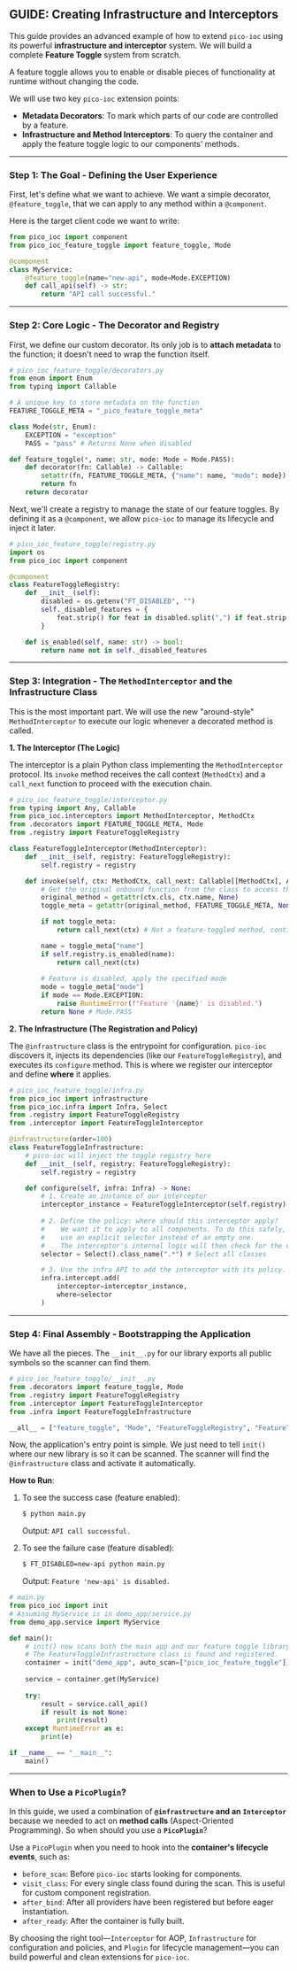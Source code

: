 ## GUIDE: Creating Infrastructure and Interceptors

This guide provides an advanced example of how to extend `pico-ioc` using its powerful **infrastructure and interceptor** system. We will build a complete **Feature Toggle** system from scratch.

A feature toggle allows you to enable or disable pieces of functionality at runtime without changing the code.

We will use two key `pico-ioc` extension points:

  * **Metadata Decorators**: To mark which parts of our code are controlled by a feature.
  * **Infrastructure and Method Interceptors**: To query the container and apply the feature toggle logic to our components' methods.

-----

### Step 1: The Goal - Defining the User Experience

First, let's define what we want to achieve. We want a simple decorator, `@feature_toggle`, that we can apply to any method within a `@component`.

Here is the target client code we want to write:

```python
from pico_ioc import component
from pico_ioc_feature_toggle import feature_toggle, Mode

@component
class MyService:
    @feature_toggle(name="new-api", mode=Mode.EXCEPTION)
    def call_api(self) -> str:
        return "API call successful."
```

-----

### Step 2: Core Logic - The Decorator and Registry

First, we define our custom decorator. Its only job is to **attach metadata** to the function; it doesn't need to wrap the function itself.

```python
# pico_ioc_feature_toggle/decorators.py
from enum import Enum
from typing import Callable

# A unique key to store metadata on the function
FEATURE_TOGGLE_META = "_pico_feature_toggle_meta"

class Mode(str, Enum):
    EXCEPTION = "exception"
    PASS = "pass" # Returns None when disabled

def feature_toggle(*, name: str, mode: Mode = Mode.PASS):
    def decorator(fn: Callable) -> Callable:
        setattr(fn, FEATURE_TOGGLE_META, {"name": name, "mode": mode})
        return fn
    return decorator
```

Next, we'll create a registry to manage the state of our feature toggles. By defining it as a `@component`, we allow `pico-ioc` to manage its lifecycle and inject it later.

```python
# pico_ioc_feature_toggle/registry.py
import os
from pico_ioc import component

@component
class FeatureToggleRegistry:
    def __init__(self):
        disabled = os.getenv("FT_DISABLED", "")
        self._disabled_features = {
            feat.strip() for feat in disabled.split(",") if feat.strip()
        }

    def is_enabled(self, name: str) -> bool:
        return name not in self._disabled_features
```

-----

### Step 3: Integration - The `MethodInterceptor` and the Infrastructure Class

This is the most important part. We will use the new "around-style" `MethodInterceptor` to execute our logic whenever a decorated method is called.

**1. The Interceptor (The Logic)**

The interceptor is a plain Python class implementing the `MethodInterceptor` protocol. Its `invoke` method receives the call context (`MethodCtx`) and a `call_next` function to proceed with the execution chain.

```python
# pico_ioc_feature_toggle/interceptor.py
from typing import Any, Callable
from pico_ioc.interceptors import MethodInterceptor, MethodCtx
from .decorators import FEATURE_TOGGLE_META, Mode
from .registry import FeatureToggleRegistry

class FeatureToggleInterceptor(MethodInterceptor):
    def __init__(self, registry: FeatureToggleRegistry):
        self.registry = registry

    def invoke(self, ctx: MethodCtx, call_next: Callable[[MethodCtx], Any]) -> Any:
        # Get the original unbound function from the class to access the decorator's metadata
        original_method = getattr(ctx.cls, ctx.name, None)
        toggle_meta = getattr(original_method, FEATURE_TOGGLE_META, None)

        if not toggle_meta:
            return call_next(ctx) # Not a feature-toggled method, continue normally

        name = toggle_meta["name"]
        if self.registry.is_enabled(name):
            return call_next(ctx)
        
        # Feature is disabled, apply the specified mode
        mode = toggle_meta["mode"]
        if mode == Mode.EXCEPTION:
            raise RuntimeError(f"Feature '{name}' is disabled.")
        return None # Mode.PASS
```

**2. The Infrastructure (The Registration and Policy)**

The `@infrastructure` class is the entrypoint for configuration. `pico-ioc` discovers it, injects its dependencies (like our `FeatureToggleRegistry`), and executes its `configure` method. This is where we register our interceptor and define **where** it applies.

```python
# pico_ioc_feature_toggle/infra.py
from pico_ioc import infrastructure
from pico_ioc.infra import Infra, Select
from .registry import FeatureToggleRegistry
from .interceptor import FeatureToggleInterceptor

@infrastructure(order=100)
class FeatureToggleInfrastructure:
    # pico-ioc will inject the toggle registry here
    def __init__(self, registry: FeatureToggleRegistry):
        self.registry = registry

    def configure(self, infra: Infra) -> None:
        # 1. Create an instance of our interceptor
        interceptor_instance = FeatureToggleInterceptor(self.registry)
        
        # 2. Define the policy: where should this interceptor apply?
        #    We want it to apply to all components. To do this safely, we
        #    use an explicit selector instead of an empty one.
        #    The interceptor's internal logic will then check for the decorator.
        selector = Select().class_name(".*") # Select all classes

        # 3. Use the infra API to add the interceptor with its policy.
        infra.intercept.add(
            interceptor=interceptor_instance,
            where=selector
        )
```

-----

### Step 4: Final Assembly - Bootstrapping the Application

We have all the pieces. The `__init__.py` for our library exports all public symbols so the scanner can find them.

```python
# pico_ioc_feature_toggle/__init__.py
from .decorators import feature_toggle, Mode
from .registry import FeatureToggleRegistry
from .interceptor import FeatureToggleInterceptor
from .infra import FeatureToggleInfrastructure

__all__ = ["feature_toggle", "Mode", "FeatureToggleRegistry", "FeatureToggleInterceptor", "FeatureToggleInfrastructure"]
```

Now, the application's entry point is simple. We just need to tell `init()` where our new library is so it can be scanned. The scanner will find the `@infrastructure` class and activate it automatically.

**How to Run**:

1.  To see the success case (feature enabled):

    ```bash
    $ python main.py
    ```

    Output: `API call successful.`

2.  To see the failure case (feature disabled):

    ```bash
    $ FT_DISABLED=new-api python main.py
    ```

    Output: `Feature 'new-api' is disabled.`

<!-- end list -->

```python
# main.py
from pico_ioc import init
# Assuming MyService is in demo_app/service.py
from demo_app.service import MyService

def main():
    # init() now scans both the main app and our feature toggle library.
    # The FeatureToggleInfrastructure class is found and registered.
    container = init("demo_app", auto_scan=["pico_ioc_feature_toggle"])
    
    service = container.get(MyService)
    
    try:
        result = service.call_api()
        if result is not None:
            print(result)
    except RuntimeError as e:
        print(e)

if __name__ == "__main__":
    main()
```

-----

### When to Use a `PicoPlugin`?

In this guide, we used a combination of **`@infrastructure` and an `Interceptor`** because we needed to act on **method calls** (Aspect-Oriented Programming). So when should you use a **`PicoPlugin`**?

Use a `PicoPlugin` when you need to hook into the **container's lifecycle events**, such as:

  * `before_scan`: Before `pico-ioc` starts looking for components.
  * `visit_class`: For every single class found during the scan. This is useful for custom component registration.
  * `after_bind`: After all providers have been registered but before eager instantiation.
  * `after_ready`: After the container is fully built.

By choosing the right tool—`Interceptor` for AOP, `Infrastructure` for configuration and policies, and `Plugin` for lifecycle management—you can build powerful and clean extensions for `pico-ioc`.

